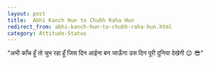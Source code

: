 ```yaml
---
layout: post
title:  Abhi Kanch Hun to Chubh Raha Hun
redirect_from: abhi-kanch-hun-to-chubh-raha-hun.html
category: Attitude-Status
---
```

"अभी काँच हूँ तो चुभ रहा हूँ जिस दिन आईना बन जाऊँगा उस दिन पूरी दुनिया देखेगी 😉 😎"